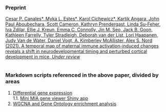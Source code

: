 ### Preprint

[Cesar P. Canales*, Myka L. Estes*, Karol Cichewicz*, Kartik Angara, John Paul Aboubechara, Scott Cameron, Kathryn Prendergast, Linda Su-Feher, Iva Zdilar, Ellie J. Kreun, Emma C. Connolly, Jin M. Seo, Jack B. Goon, Kathleen Farrelly, Tyler Stradleigh, Deborah van der List, Lori Haapanen, Judy Van de Water, Daniel Vogt, A. Kimberley McAllister, Alex S. Nord (2021).
 A temporal map of maternal immune activation-induced changes reveals a shift in neurodevelopmental timing and perturbed cortical development in mice, *Under review*](https://doi.org/10.1101/2020.06.13.150359)

#

### Markdown scripts referenced in the above paper, divided by areas

1. [Differential gene expression](https://nordneurogenomicslab.github.io/Canales_eLIFE_2021_DE/)     
1.1. [Mini MIA gene viewer Shiny app](https://nordlab.shinyapps.io/MIA_RPKM_plots/) 
3. [WGCNA and Gene Ontology enrichment analysis]()
